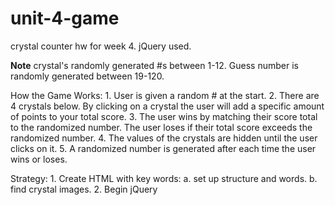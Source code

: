 # unit-4-game
crystal counter hw for week 4. jQuery used. 

**Note**
    crystal's randomly generated #s between 1-12.
    Guess number is randomly generated between 19-120.

How the Game Works: 
    1. User is given a random # at the start.
    2. There are 4 crystals below. By clicking on a crystal the user will add a specific amount of points to your total score. 
    3. The user wins by matching their score total to the randomized number. The user loses if their total score exceeds the randomized number. 
    4. The values of the crystals are hidden until the user clicks on it.
    5. A randomized number is generated after each time the user wins or loses.

Strategy: 
    1. Create HTML with key words:
        a. set up structure and words. 
        b. find crystal images.
    2. Begin jQuery
        